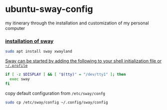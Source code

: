 # ubuntu-sway-config

my itinerary through the installation and customization of my personal computer
### [installation of sway](https://wiki.archlinux.org/title/Sway)
```sh
sudo apt install sway xwayland
```
[Sway can be started by adding the following to your shell initialization file or `~/.profile`](https://wiki.archlinux.org/title/Sway#Automatically_on_TTY_login)

```bash
if [ -z $DISPLAY ] && [ "$(tty)" = "/dev/tty1" ]; then
  exec sway
fi
```
copy default configuration from `/etc/sway/confg`
```sh
sudo cp /etc/sway/config ~/.config/sway/config
```


